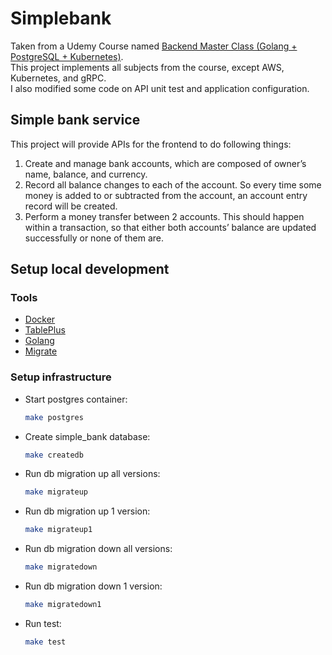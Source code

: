 # Simplebank
Taken from a Udemy Course named [Backend Master Class (Golang + PostgreSQL + Kubernetes)](https://www.udemy.com/course/backend-master-class-golang-postgresql-kubernetes/?referralCode=DD082CB0A39D22EC43EE).  
This project implements all subjects from the course, except AWS, Kubernetes, and gRPC.  
I also modified some code on API unit test and application configuration.

## Simple bank service

This project will provide APIs for the frontend to do following things:

1. Create and manage bank accounts, which are composed of owner’s name, balance, and currency.
2. Record all balance changes to each of the account. So every time some money is added to or subtracted from the account, an account entry record will be created.
3. Perform a money transfer between 2 accounts. This should happen within a transaction, so that either both accounts’ balance are updated successfully or none of them are.

## Setup local development

### Tools

- [Docker](https://docs.docker.com/engine/)
- [TablePlus](https://tableplus.com/)
- [Golang](https://golang.org/)
- [Migrate](https://github.com/golang-migrate/migrate/tree/master/cmd/migrate)


### Setup infrastructure

- Start postgres container:

    ```bash
    make postgres
    ```

- Create simple_bank database:

    ```bash
    make createdb
    ```

- Run db migration up all versions:

    ```bash
    make migrateup
    ```

- Run db migration up 1 version:

    ```bash
    make migrateup1
    ```

- Run db migration down all versions:

    ```bash
    make migratedown
    ```

- Run db migration down 1 version:

    ```bash
    make migratedown1
    ```


- Run test:

    ```bash
    make test
    ```